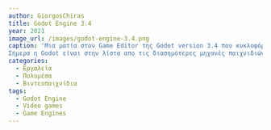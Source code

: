 ```yaml
---
author: GiorgosChiras
title: Godot Engine 3.4
year: 2021
image_url: /images/godot-engine-3.4.png
caption: 'Μια ματία στον Game Editor της Godot version 3.4 που κυκλοφόρησε το 2021.
Σήμερα η Godot είναι στην λίστα απο τις διασημότερες μηχανές παιχνιδιών κυρίως στους beginners, με το community να στήνει διάφορους διαγωνισμούς GameJams. '
categories:
  - Εργαλεία
  - Πολυμέσα
  - Βιντεοπαιχνίδια
tags:
  - Godot Engine
  - Video games
  - Game Engines
---
```


